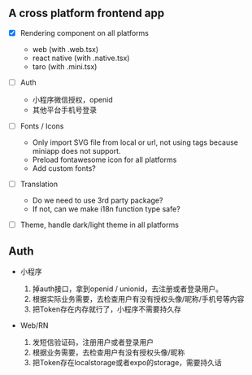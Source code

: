 ## A cross platform frontend app

- [x] Rendering component on all platforms
  - web (with .web.tsx)
  - react native (with .native.tsx)
  - taro (with .mini.tsx)

- [ ] Auth 
  - 小程序微信授权，openid
  - 其他平台手机号登录

- [ ] Fonts / Icons
  - Only import SVG file from local or url, not using tags because miniapp does not support.
  - Preload fontawesome icon for all platforms
  - Add custom fonts?

- [ ] Translation
  - Do we need to use 3rd party package?
  - If not, can we make i18n function type safe?
  
- [ ] Theme, handle dark/light theme in all platforms


## Auth 

- 小程序
  1. 掉auth接口，拿到openid / unionid，去注册或者登录用户。
  2. 根据实际业务需要，去检查用户有没有授权头像/昵称/手机号等内容
  3. 把Token存在内存就行了，小程序不需要持久存

- Web/RN
  1. 发短信验证码，注册用户或者登录用户
  2. 根据业务需要，去检查用户有没有授权头像/昵称
  3. 把Token存在localstorage或者expo的storage，需要持久话